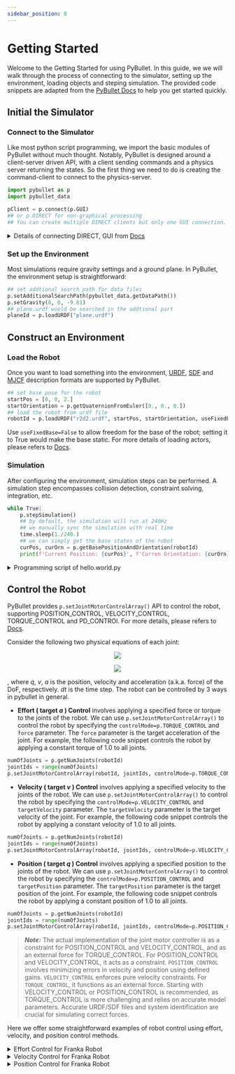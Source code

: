 ```yaml
---
sidebar_position: 0
---
```


# Getting Started
Welcome to the Getting Started for using PyBullet. In this guide, we we will walk through the process of connecting to the simulator, setting up the environment, loading objects and steping simulation. The provided code snippets are adapted from the [PyBullet Docs](https://docs.google.com/document/d/10sXEhzFRSnvFcl3XxNGhnD4N2SedqwdAvK3dsihxVUA) to help you get started quickly.

## Initial the Simulator

### Connect to the Simulator

Like most python script programming, we import the basic modules of PyBullet without much thought. Notably, PyBullet is designed around a client-server driven API, with a client sending commands and a physics server returning the states. So the first thing we need to do is creating the command-client to connect to the physics-server.

```python
import pybullet as p
import pybullet_data

pClient = p.connect(p.GUI) 
## or p.DIRECT for non-graphical processing
## You can create multiple DIRECT clients but only one GUI connection.
```

<details> <summary>Details of connecting DIRECT, GUI from <a href="https://docs.google.com/document/d/10sXEhzFRSnvFcl3XxNGhnD4N2SedqwdAvK3dsihxVUA">Docs</a></summary>

- The DIRECT connection sends the commands directly to the physics engine, without using any transport layer and no graphics visualization window, and directly returns the status after executing the command.

- The GUI connection will create a new graphical user interface (GUI) with 3D OpenGL rendering, within the same process space as PyBullet. On Linux and Windows this GUI runs in a separate thread, while on OSX it runs in the same thread due to operating system limitations. On Mac OSX you may see a spinning wheel in the OpenGL Window, until you run a 'stepSimulation' or other PyBullet command.

</details>

### Set up the Environment

Most simulations require gravity settings and a ground plane. In PyBullet, the environment setup is straightforward:

```python
## set addtional search path for data files
p.setAdditionalSearchPath(pybullet_data.getDataPath())
p.setGravity(0, 0, -9.81)
## plane.urdf would be searched in the addtional part
planeId = p.loadURDF("plane.urdf")
```

## Construct an Environment

### Load the Robot

Once you want to load something into the environment, [URDF](https://www.mathworks.com/help/sm/ug/urdf-model-import.html), [SDF](http://sdformat.org/) and [MJCF](https://mujoco.readthedocs.io/en/latest/modeling.html) description formats are supported by PyBullet.

```python
## set base pose for the robot
startPos = [0, 0, 2.]
startOrientation = p.getQuaternionFromEuler([0., 0., 0.])
## load the robot from urdf file
robotId = p.loadURDF("r2d2.urdf", startPos, startOrientation, useFixedBase=False)
```

Use `useFixedBase=False` to allow freedom for the base of the robot; setting it to True would make the base static. For more details of loading actors, please refers to [Docs](https://docs.google.com/document/d/10sXEhzFRSnvFcl3XxNGhnD4N2SedqwdAvK3dsihxVUA/edit#heading=h.sbnykoneq1me).


### Simulation

After configuring the environment, simulation steps can be performed. A simulation step encompasses collision detection, constraint solving, integration, etc.

```python
while True:
    p.stepSimulation()
    ## by default, the simulation will run at 240Hz
    ## we manually sync the simulation with real time
    time.sleep(1./240.)
    ## we can simply get the base states of the robot
    curPos, curOrn = p.getBasePositionAndOrientation(robotId)
    print(f'Current Position: {curPos}', f'Curren Orientation: {curOrn}')
```

<details> <summary>Programming script of hello.world.py</summary>

```python
import time
import pybullet as p
import pybullet_data

pClient = p.connect(p.GUI) 
## or p.DIRECT for non-graphical processing
## You can create multiple DIRECT clients but only one GUI connection.

## set addtional search path for data files
p.setAdditionalSearchPath(pybullet_data.getDataPath())
p.setGravity(0, 0, -9.81)
## plane.urdf would be searched in the addtional part
planeId = p.loadURDF("plane.urdf")

## set base pose for the robot
startPos = [0, 0, 2.]
startOrientation = p.getQuaternionFromEuler([0., 0., 0.])
## load the robot from urdf file
robotId = p.loadURDF("r2d2.urdf", startPos, startOrientation, useFixedBase=False)

while True:
    p.stepSimulation()
    ## by default, the simulation will run at 240Hz
    ## we manually sync the simulation with real time
    time.sleep(1./240.)
    ## we can simply get the base states of the robot
    curPos, curOrn = p.getBasePositionAndOrientation(robotId)
    print(f'Current Position: {curPos}', f'Curren Orientation: {curOrn}')

p.disconnect()
```

</details>

## Control the Robot

PyBullet provides `p.setJointMotorControlArray()` API to control the robot, supporting POSITION_CONTROL, VELOCITY_CONTROL, TORQUE_CONTROL and PD_CONTROl. For more details, please refers to [Docs](https://docs.google.com/document/d/10sXEhzFRSnvFcl3XxNGhnD4N2SedqwdAvK3dsihxVUA/edit#heading=h.jxof6bt5vhut).

Consider the following two physical equations of each joint:

<p align="center"><img src="https://math.vercel.app/?bgcolor=auto&from=q_%7Bt%2B%5Ctext%7Bd%7Dt%7D%20%3D%20q_t%20%2B%20v_t%20%5Ctext%7Bd%7Dt.svg" /></p>

<p align="center"><img src="https://math.vercel.app/?bgcolor=auto&from=v_%7Bt%2B%5Ctext%7Bd%7Dt%7D%20%3D%20v_t%20%2B%20a_t%20%5Ctext%7Bd%7Dt%20.svg" /></p>

, where *q*, *v*, *a* is the position, velocity and acceleration (a.k.a. force) of the DoF, respectively. *dt* is the time step. The robot can be controlled by 3 ways in pybullet in general.

- **Effort ( target *a* ) Control** involves applying a specified force or torque to the joints of the robot. We can use `p.setJointMotorControlArray()` to control the robot by specifying the `controlMode=p.TORQUE_CONTROL` and `force` parameter. The `force` parameter is the target acceleration of the joint. For example, the following code snippet controls the robot by applying a constant torque of 1.0 to all joints.

```python
numOfJoints = p.getNumJoints(robotId)
jointIds = range(numOfJoints)
p.setJointMotorControlArray(robotId, jointIds, controlMode=p.TORQUE_CONTROL, forces=[1.0]*numOfJoints)
```

- **Velocity ( target *v* ) Control** involves applying a specified velocity to the joints of the robot. We can use `p.setJointMotorControlArray()` to control the robot by specifying the `controlMode=p.VELOCITY_CONTROL` and `targetVelocity` parameter. The `targetVelocity` parameter is the target velocity of the joint. For example, the following code snippet controls the robot by applying a constant velocity of 1.0 to all joints.

```python
numOfJoints = p.getNumJoints(robotId)
jointIds = range(numOfJoints)
p.setJointMotorControlArray(robotId, jointIds, controlMode=p.VELOCITY_CONTROL, targetVelocities=[1.0]*numOfJoints)
```

- **Position ( target *q* ) Control** involves applying a specified position to the joints of the robot. We can use `p.setJointMotorControlArray()` to control the robot by specifying the `controlMode=p.POSITION_CONTROL` and `targetPosition` parameter. The `targetPosition` parameter is the target position of the joint. For example, the following code snippet controls the robot by applying a constant position of 1.0 to all joints.

```python
numOfJoints = p.getNumJoints(robotId)
jointIds = range(numOfJoints)
p.setJointMotorControlArray(robotId, jointIds, controlMode=p.POSITION_CONTROL, targetPositions=[1.0]*numOfJoints)
```

> **_Note:_**  The actual implementation of the joint motor controller is as a constraint for POSITION_CONTROL and VELOCITY_CONTROL, and as an external force for TORQUE_CONTROL. For POSITION_CONTROL and VELOCITY_CONTROL, it acts as a constraint. `POSITION_CONTROL` involves minimizing errors in velocity and position using defined gains. `VELOCITY_CONTROL` enforces pure velocity constraints. For `TORQUE_CONTROL`, it functions as an external force. Starting with VELOCITY_CONTROL or POSITION_CONTROL is recommended, as TORQUE_CONTROL is more challenging and relies on accurate model parameters. Accurate URDF/SDF files and system identification are crucial for simulating correct forces.

Here we offer some straightforward examples of robot control using effort, velocity, and position control methods.

<details> <summary>Effort Control for Franka Robot</summary>

```python
import time
import numpy as np
import pybullet as p
import pybullet_data

physicsClient = p.connect(p.GUI)
p.setAdditionalSearchPath(pybullet_data.getDataPath())
p.setGravity(0,0,0)
planeId = p.loadURDF("plane.urdf")
startPos = [0,0,0]
startOrientation = p.getQuaternionFromEuler([0,0,0])
robotId = p.loadURDF("franka_panda/panda.urdf", startPos, startOrientation, useFixedBase=True)
# see the number of joint of the robot
numJoints = p.getNumJoints(robotId)
print(f'Number of joints: {numJoints}')
# find non-fixed joint
jointTypeList = []
for joint in range(numJoints):
    info = p.getJointInfo(robotId, joint)
    jointTypeList.append(info[2])
    print(f'friction and damping of joint {joint}: {info[6:8]}')
jointIds = [j for j in range(numJoints) if jointTypeList[j] != p.JOINT_FIXED]
forces = np.array([0., -1.0, 0., -1.0, 0., 1.0, 1.0, 0.1, 0.1]) * 300
controlPeriod = 240
step = 0
while True:
    p.setJointMotorControlArray(bodyUniqueId=robotId, 
                                jointIndices=jointIds, 
                                controlMode=p.TORQUE_CONTROL, 
                                forces=forces)
    p.stepSimulation()
    if step % controlPeriod == (controlPeriod - 1):
        forces = - forces * 0.1
    time.sleep(1./240.)
    step += 1

p.disconnect()
```
</details>

<details> <summary>Velocity Control for Franka Robot</summary>

```python
import time
import numpy as np
import pybullet as p
import pybullet_data

physicsClient = p.connect(p.GUI)
p.setAdditionalSearchPath(pybullet_data.getDataPath())
p.setGravity(0,0,0)
planeId = p.loadURDF("plane.urdf")
startPos = [0,0,0]
startOrientation = p.getQuaternionFromEuler([0,0,0])
robotId = p.loadURDF("franka_panda/panda.urdf", startPos, startOrientation, useFixedBase=True)
# see the number of joint of the robot
numJoints = p.getNumJoints(robotId)
print(f'Number of joints: {numJoints}')
# find non-fixed joint
jointTypeList = []
for joint in range(numJoints):
    info = p.getJointInfo(robotId, joint)
    jointTypeList.append(info[2])
jointIds = [j for j in range(numJoints) if jointTypeList[j] != p.JOINT_FIXED]
targetVelocities = np.array([0., -1.0, 0., -2.0, 0., 1.0, 1.0, 0.1, 0.1])
controlPeriod = 240
step = 0
while True:
    p.setJointMotorControlArray(bodyUniqueId=robotId, 
                                jointIndices=jointIds, 
                                controlMode=p.VELOCITY_CONTROL, 
                                targetVelocities=targetVelocities)
    p.stepSimulation()
    if step % controlPeriod == (controlPeriod - 1):
        targetVelocities = - targetVelocities
    time.sleep(1./240.)
    step += 1

p.disconnect()
```
</details>

<details> <summary>Position Control for Franka Robot</summary>

```python
import time
import numpy as np
import pybullet as p
import pybullet_data

physicsClient = p.connect(p.GUI)
p.setAdditionalSearchPath(pybullet_data.getDataPath())
p.setGravity(0,0,0)
planeId = p.loadURDF("plane.urdf")
startPos = [0,0,0]
startOrientation = p.getQuaternionFromEuler([0,0,0])
robotId = p.loadURDF("franka_panda/panda.urdf", startPos, startOrientation, useFixedBase=True)
# see the number of joint of the robot
numJoints = p.getNumJoints(robotId)
print(f'Number of joints: {numJoints}')
# find non-fixed joint
jointTypeList = []
for joint in range(numJoints):
    info = p.getJointInfo(robotId, joint)
    jointTypeList.append(info[2])
jointIds = [j for j in range(numJoints) if jointTypeList[j] != p.JOINT_FIXED]
zeroPositions = np.array([0. for i in range(len(jointIds))])
targetPositions = np.array([0., -0.785, 0., -2.356, 0., 1.571, 0.785, 0.04, 0.04])
controlPeriod = 240
step = 0
while True:
    desiredPositions = (step % controlPeriod) / controlPeriod * targetPositions + (1 - (step % controlPeriod) / controlPeriod) * zeroPositions
    p.setJointMotorControlArray(bodyUniqueId=robotId, 
                                jointIndices=jointIds, 
                                controlMode=p.POSITION_CONTROL, 
                                targetPositions=desiredPositions)
    p.stepSimulation()
    if step % controlPeriod == (controlPeriod - 1):
        temp = zeroPositions
        zeroPositions = targetPositions
        targetPositions = temp
    time.sleep(1./240.)
    step += 1

p.disconnect()
```
</details>
